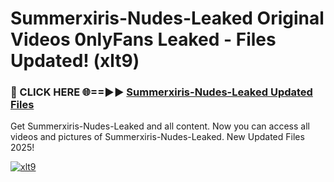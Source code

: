 # Summerxiris-Nudes-Leaked Original Videos 0nlyFans Leaked - Files Updated! (xlt9)

<h3>🔴 CLICK HERE 🌐==►► <a href="https://tinyurl.com/4mcuefdz" rel="nofollow">Summerxiris-Nudes-Leaked Updated Files</a></h3>

Get Summerxiris-Nudes-Leaked and all content. Now you can access all videos and pictures of Summerxiris-Nudes-Leaked. New Updated Files 2025!

[![xlt9](https://i.imgur.com/StAQSOY.gif)](https://tinyurl.com/4mcuefdz)
